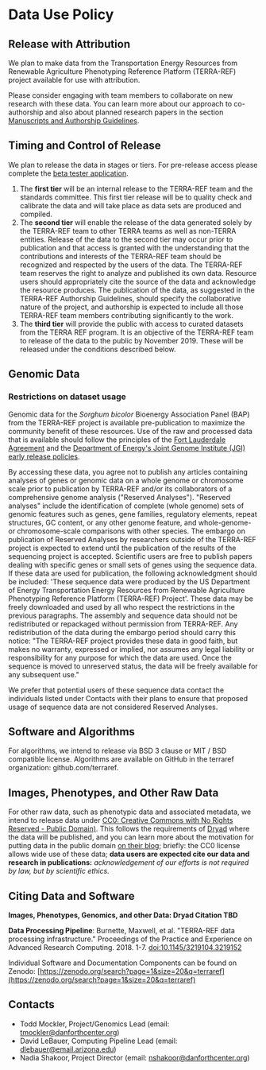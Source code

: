 # Data Use Policy

## Release with Attribution

We plan to make data from the Transportation Energy Resources from Renewable Agriculture Phenotyping Reference Platform \(TERRA-REF\) project available for use with attribution.

Please consider engaging with team members to collaborate on new research with these data. You can learn more about our approach to co-authorship and also about planned research papers in the section [Manuscripts and Authorship Guidelines](manuscripts-and-authorship-guidelines.md).  

## Timing and Control of Release

We plan to release the data in stages or tiers. For pre-release access please complete the [beta tester application](https://terraref.org/beta).

1. The **first tier** will be an internal release to the TERRA-REF team and the standards committee. This first tier release will be to quality check and calibrate the data and will take place as data sets are produced and compiled. 
2. The **second tier** will enable the release of the data generated solely by the TERRA-REF team to other TERRA teams as well as non-TERRA entities. Release of the data to the second tier may occur prior to publication and that access is granted with the understanding that the contributions and interests of the TERRA-REF team should be recognized and respected by the users of the data. The TERRA-REF team reserves the right to analyze and published its own data. Resource users should appropriately cite the source of the data and acknowledge the resource produces. The publication of the data, as suggested in the TERRA-REF Authorship Guidelines, should specify the collaborative nature of the project, and authorship is expected to include all those TERRA-REF team members contributing significantly to the work. 
3. The **third tier** will provide the public with access to curated datasets from the TERRA REF program. It is an objective of the TERRA-REF team to release of the data to the public by November 2019. These will be released under the conditions described below. 

## Genomic Data

### Restrictions on dataset usage

Genomic data for the _Sorghum bicolor_ Bioenergy Association Panel \(BAP\) from the TERRA-REF project is available pre-publication to maximize the community benefit of these resources. Use of the raw and processed data that is available should follow the principles of the [Fort Lauderdale Agreement](https://www.genome.gov/pages/research/wellcomereport0303.pdf) and the [Department of Energy's Joint Genome Institute \(JGI\) early release policies](http://genome.jgi.doe.gov/pages/data-usage-policy.jsf).

By accessing these data, you agree not to publish any articles containing analyses of genes or genomic data on a whole genome or chromosome scale prior to publication by TERRA-REF and/or its collaborators of a comprehensive genome analysis \("Reserved Analyses"\). "Reserved analyses" include the identification of complete \(whole genome\) sets of genomic features such as genes, gene families, regulatory elements, repeat structures, GC content, or any other genome feature, and whole-genome- or chromosome-scale comparisons with other species. The embargo on publication of Reserved Analyses by researchers outside of the TERRA-REF project is expected to extend until the publication of the results of the sequencing project is accepted. Scientific users are free to publish papers dealing with specific genes or small sets of genes using the sequence data. If these data are used for publication, the following acknowledgment should be included: 'These sequence data were produced by the US Department of Energy Transportation Energy Resources from Renewable Agriculture Phenotyping Reference Platform \(TERRA-REF\) Project'. These data may be freely downloaded and used by all who respect the restrictions in the previous paragraphs. The assembly and sequence data should not be redistributed or repackaged without permission from TERRA-REF. Any redistribution of the data during the embargo period should carry this notice: "The TERRA-REF project provides these data in good faith, but makes no warranty, expressed or implied, nor assumes any legal liability or responsibility for any purpose for which the data are used. Once the sequence is moved to unreserved status, the data will be freely available for any subsequent use."

We prefer that potential users of these sequence data contact the individuals listed under Contacts with their plans to ensure that proposed usage of sequence data are not considered Reserved Analyses.

## Software and Algorithms

For algorithms, we intend to release via BSD 3 clause or MIT / BSD compatible license. Algorithms are available on GitHub in the terraref organization: github.com/terraref.

## Images, Phenotypes, and Other Raw Data

For other raw data, such as phenotypic data and associated metadata, we intend to release data under [CC0: Creative Commons with No Rights Reserved - Public Domain\)](https://creativecommons.org/share-your-work/public-domain/cc0/). This follows the requirements of  [Dryad](https://datadryad.org) where the data will be published, and you can learn more about the motivation for putting data in the public domain [on their blog](https://blog.datadryad.org/2011/10/05/why-does-dryad-use-cc0/); briefly: the CC0 license allows wide use of these data; **data users are expected cite our data and research in publications:** _acknowledgement of our efforts is not required by law, but by scientific ethics._

## Citing Data and Software

**Images, Phenotypes, Genomics, and other Data: Dryad Citation TBD**

**Data Processing Pipeline**: Burnette, Maxwell, et al. "TERRA-REF data processing infrastructure." Proceedings of the Practice and Experience on Advanced Research Computing. 2018. 1-7. [doi:10.1145/3219104.3219152](https://doi.org/10.1145/3219104.3219152) 

Individual Software and Documentation Components can be found on Zenodo: [https://zenodo.org/search?page=1&size=20&q=terraref](https://zenodo.org/search?page=1&size=20&q=terraref)





## Contacts

* Todd Mockler, Project/Genomics Lead \(email: tmockler@danforthcenter.org\)
* David LeBauer, Computing Pipeline Lead \(email: dlebauer@email.arizona.edu\)
* Nadia Shakoor, Project Director \(email: nshakoor@danforthcenter.org\)

